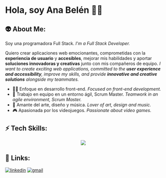 # Hola, soy Ana Belén 👩‍💻



## 👽 About Me:
Soy una programadora Full Stack.
_I'm a Full Stack Developer._

Quiero crear aplicaciones web emocionantes, comprometidas con la **experiencia de usuario** y **accesibles**, mejorar mis habilidades y aportar **soluciones innovadoras y creativas** junto con mis compañeros de equipo.
_I want to create exciting web applications, committed to the **user experience and accessibility**, improve my skills, and provide **innovative and creative solutions** alongside my teammates._

* 👩‍💻 Enfoque en desarrollo front-end. _Focused on front-end development._
* 🚀 Trabajo en equipo en un entorno ágil, Scrum Master. _Teamwork in an agile environment, Scrum Master._
* 🎨 Amante del arte, diseño y música. _Lover of art, design and music._
* 🎮 Apasionada por los videojuegos. _Passionate about video games._

## ⚡ Tech Skills:
<p align="center">
    <img src="https://skillicons.dev/icons?i=figma,ps,js,html,css,mysql,nodejs,postman,react,github,git,vscode,gitlab,tailwind,npm,notion,mongodb,powershell&perline=9" />
</p>

## 🚀 Links:
[![linkedin](https://img.shields.io/badge/linkedin-0A66C2?style=for-the-badge&logo=linkedin&logoColor=white)](https://www.linkedin.com/in/anabelenbernardez/) [![gmail](https://img.shields.io/badge/Gmail-D14836?style=for-the-badge&logo=gmail&logoColor=white)](mailto:anabelenbernardez@gmail.com)
